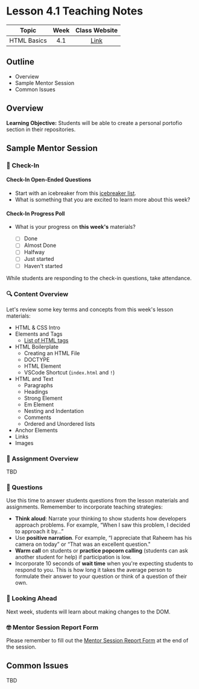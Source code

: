 # Lesson 4.1 Teaching Notes 

| **Topic** | **Week** | **Class Website** |
| :---: | :---: | :---: |
| HTML Basics | 4.1 | [Link](https://learn.codethedream.org/dorado-html-basics/) |

## Outline 
- Overview
- Sample Mentor Session
- Common Issues

## Overview 

**Learning Objective:** Students will be able to create a personal portofio section in their repositories. 

## Sample Mentor Session 

### :wave: Check-In

#### Check-In Open-Ended Questions 

- Start with an icebreaker from this [icebreaker list](https://docs.google.com/document/d/1WbwKn8B5GfRueq7Zbw0zx_k15aqyIqIs23i_WHI-pPI/edit?usp=sharing). 
- What is something that you are excited to learn more about this week? 

#### Check-In Progress Poll 

- What is your progress on **this week's** materials?

  - [ ] Done
  - [ ] Almost Done
  - [ ] Halfway
  - [ ] Just started
  - [ ] Haven't started

While students are responding to the check-in questions, take attendance. 

### :mag: Content Overview 

Let's review some key terms and concepts from this week's lesson materials: 
 
- HTML & CSS Intro 
- Elements and Tags
  - [List of HTML tags](https://developer.mozilla.org/en-US/docs/Web/HTML/Element)
- HTML Boilerplate 
  - Creating an HTML File
  - DOCTYPE
  - HTML Element 
  - VSCode Shortcut (`index.html` and `!`) 
- HTML and Text
  - Paragraphs 
  - Headings
  - Strong Element
  - Em Element
  - Nesting and Indentation
  - Comments
  - Ordered and Unordered lists 
- Anchor Elements
- Links 
- Images 

### :notebook: Assignment Overview

TBD

### :thinking: Questions 

Use this time to answer students questions from the lesson materials and assignments. Rememember to incorporate teaching strategies: 

  - **Think aloud**: Narrate your thinking to show students how developers approach problems. For example, “When I saw this problem, I decided to approach it by…”
  - Use **positive narration**. For example, “I appreciate that Raheem has his camera on today” or “That was an excellent question."
  - **Warm call** on students or **practice popcorn calling** (students can ask another student for help) if participation is low.
  - Incorporate 10 seconds of **wait time** when you're expecting students to respond to you. This is how long it takes the average person to formulate their answer to your question or think of a question of their own. 


### :telescope: Looking Ahead 

Next week, students will learn about making changes to the DOM. 

### :nerd_face: Mentor Session Report Form 

Please remember to fill out the [Mentor Session Report Form](https://airtable.com/shrp0jjRtoMyTXRzh) at the end of the session.

## Common Issues 

TBD
